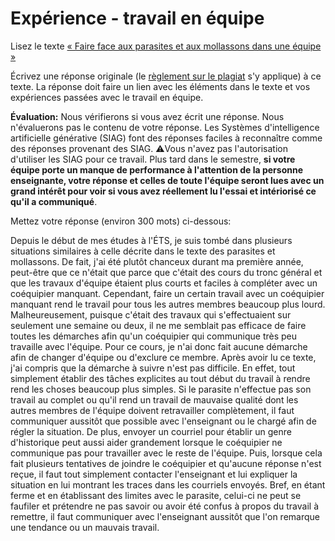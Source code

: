 # Expérience - travail en équipe

Lisez le texte [« Faire face aux parasites et aux mollassons dans une équipe »](https://etsmtl365-my.sharepoint.com/:w:/g/personal/christopher_fuhrman_etsmtl_ca/EcmQ4mhrCt5Ml9FUOiAPMmQBqtH3Z65GXrMLngDaeRCP8g?e=8JXrlf)

Écrivez une réponse originale (le [règlement sur le plagiat](https://www.etsmtl.ca/Etudes/citer-pas-plagier) s'y applique) à ce texte.
La réponse doit faire un lien avec les éléments dans le texte et vos expériences passées avec le travail en équipe.

**Évaluation:** Nous vérifierons si vous avez écrit une réponse.
Nous n'évaluerons pas le contenu de votre réponse.
Les Systèmes d'intelligence artificielle générative (SIAG) font des réponses faciles à reconnaître comme des réponses provenant des SIAG. 
⚠️Vous n'avez pas l'autorisation d'utiliser les SIAG pour ce travail. 
Plus tard dans le semestre, **si votre équipe porte un manque de performance à l'attention de la personne enseignante, votre réponse et celles de toute l'équipe seront lues avec un grand intérêt pour voir si vous avez réellement lu l'essai et intériorisé ce qu'il a communiqué**.

Mettez votre réponse (environ 300 mots) ci-dessous:

Depuis le début de mes études à l'ÉTS, je suis tombé dans plusieurs situations similaires à celle décrite dans le texte des parasites et mollassons. De fait, j'ai été plutôt chanceux durant ma première année, peut-être que ce n'était que parce que c'était des cours du tronc général et que les travaux d'équipe étaient plus courts et faciles à compléter avec un coéquipier manquant. Cependant, faire un certain travail avec un coéquipier manquant rend le travail pour tous les autres membres beaucoup plus lourd. Malheureusement, puisque c'était des travaux qui s'effectuaient sur seulement une semaine ou deux, il ne me semblait pas efficace de faire toutes les démarches afin qu'un coéquipier qui communique très peu travaille avec l'équipe. Pour ce cours, je n'ai donc fait aucune démarche afin de changer d'équipe ou d'exclure ce membre. Après avoir lu ce texte, j'ai compris que la démarche à suivre n'est pas difficile. En effet, tout simplement établir des tâches explicites au tout début du travail à rendre rend les choses beaucoup plus simples. Si le parasite n'effectue pas son travail au complet ou qu'il rend un travail de mauvaise qualité dont les autres membres de l'équipe doivent retravailler complètement, il faut communiquer aussitôt que possible avec l'enseignant ou le chargé afin de régler la situation. De plus, envoyer un courriel pour établir un genre d'historique peut aussi aider grandement lorsque le coéquipier ne communique pas pour travailler avec le reste de l'équipe. Puis, lorsque cela fait plusieurs tentatives de joindre le coéquipier et qu'aucune réponse n'est reçue, il faut tout simplement contacter l'enseignant et lui expliquer la situation en lui montrant les traces dans les courriels envoyés. Bref, en étant ferme et en établissant des limites avec le parasite, celui-ci ne peut se faufiler et prétendre ne pas savoir ou avoir été confus à propos du travail à remettre, il faut communiquer avec l'enseignant aussitôt que l'on remarque une tendance ou un mauvais travail.


